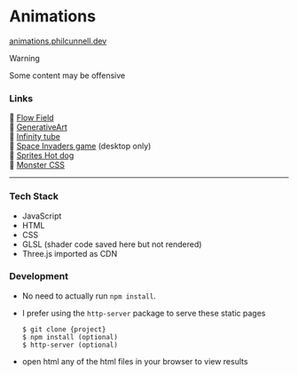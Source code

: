 # Animations

[animations.philcunnell.dev](https://animations.philcunnell.dev)

> [!WARNING]
> Some content may be offensive

### Links

🌊 <a href="animations.philcunnell.dev/flowField/flow.html">Flow Field</a><br>
💐 <a href="animations.philcunnell.dev/generativeArtWithJS/paintbrush.html">GenerativeArt</a><br>
🧪 <a href="animations.philcunnell.dev/InfinityTube/tube.html">Infinity tube</a><br>
👾 <a href="animations.philcunnell.dev/spaceInvaders/space.html">Space Invaders game</a> (desktop only)<br>
🌭 <a href="animations.philcunnell.dev/sprites/sprite.html">Sprites Hot dog</a><br>
👹 <a href="animations.philcunnell.dev/monsterCSS/index.html">Monster CSS</a><br>

---

### Tech Stack

- JavaScript
- HTML
- CSS
- GLSL (shader code saved here but not rendered)
- Three.js imported as CDN

### Development

- No need to actually run `npm install`.
- I prefer using the `http-server` package to serve these static pages

  ```
  $ git clone {project}
  $ npm install (optional)
  $ http-server (optional)
  ```

- open html any of the html files in your browser to view results
